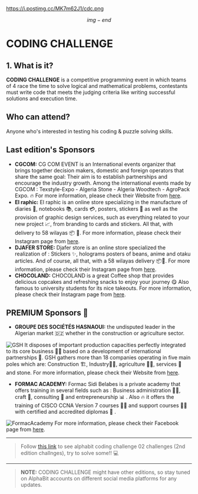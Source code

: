 https://i.postimg.cc/MK7m62J1/cdc.png


$$img-end$$

# CODING CHALLENGE

## 1. What is it?

**CODING CHALLENGE** is a competitive programming event in which teams of 4 race the time to solve logical and mathematical problems, contestants must write code that meets the judging criteria like writing successful solutions and execution time.

## Who can attend?

Anyone who's interested in testing his coding & puzzle solving skills.

## Last edition's Sponsors
* **CGCOM:** CG COM EVENT is an International events organizer that brings together decision makers, domestic and foreign operators that share the same goal:
Their aim is to establish partnerships and encourage the industry growth.
Among the international events made by CGCOM :
Texstyle-Expo - Algeria Stone - Algeria Woodtech - AgroPack Expo. :fire:
For more information, please check their Website from [here](https://www.cgcomevent.com/).
* **El raphic:** El raphic is an online store specializing in the manufacture of diaries 📔, notebooks 📚, cards 💳, posters, stickers 🤩 as well as the provision of graphic design services, such as everything related to your new project 📈, from branding to cards and stickers.
All that, with delivery to 58 wilayas 📦 🚚.
For more information, please check their Instagram page from [here](https://www.instagram.com/elraphic/).
* **DJAFER STORE:** Djafer store is an online store specialized the realization of :
Stickers ✨, holograms posters of beans, anime and otaku articles.
And of course, all that, with a 58 wilayas delivery 📦🚚.
For more information, please check their Instagram page from [here](https://www.instagram.com/djaferstore/).
* **CHOCOLAND:** CHOCOLAND is a great Coffee shop that provides delicious copcakes and refreshing snacks to enjoy your journey 😋
Also famous to university students for its nice takeouts.
For more information, please check their Instagram page from [here](https://www.instagram.com/chocoland_sba/).

## PREMIUM Sponsors :star2:
* **GROUPE DES SOCIÉTÉS HASNAOUI:** the undisputed leader in the Algerian market 🇩🇿 whether in the construction or agriculture sector.

![GSH](https://i.postimg.cc/X7pxgywY/hasnaoui.jpg)
It disposes of important production capacities perfectly integrated to its core business 👨‍💼 based on a development of international partnerships 🤝.
GSH gathers more than 18 companies operating in five main poles which are:
Construction 🏗, Industry👨‍🏭, agriculture 🧑‍🌾, services 👥 and stone.
For more information, please check their Website from [here](https://www.groupe-hasnaoui.com/).
* **FORMAC ACADEMY:** Formac Sidi Belabes is a private academy that offers training in several fields such as : Business administration 👨‍💼, craft 🏺, consulting 💼 and entrepreneurship 📊 .
Also 🔥 it offers the training of CISCO CCNA Version 7 courses 👨‍💻 and support courses 👨‍🏫 with certified and accredited diplomas 📄 .

![FormacAcademy](https://i.postimg.cc/XYHTNywM/formac.jpg)
For more information, please check their Facebook page from [here](https://www.facebook.com/FormacAcademyORAN).

----
> Follow [this link](https://github.com/AlphaBitClub/alphabit-coding-challenge/tree/master/alphabit-coding-challenge-02) to see alphabit coding challenge 02 challenges (2nd edition challnges), try to solve some!! 💻
----

> **NOTE:** CODING CHALLENGE might have other editions, so stay tuned on AlphaBit accounts on different social media platforms for any updates.
